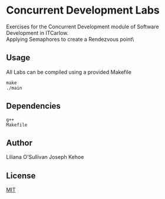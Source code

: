 # Concurrent Development Labs

Exercises for the Concurrent Development module of Software Development in ITCarlow.\
Applying Semaphores to create a Rendezvous point\
## Usage
All Labs can be compiled using a provided Makefile

```
make
./main
```
## Dependencies

```
g++
Makefile
```

## Author
Liliana O'Sullivan
Joseph Kehoe

## License
[MIT](https://choosealicense.com/licenses/mit/)